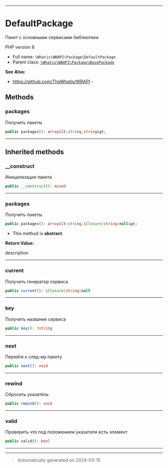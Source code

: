 ***

# DefaultPackage

Пакет с основными сервисами библиотеки

PHP version 8

* Full name: `\Whatis\WBAPI\Package\DefaultPackage`
* Parent class: [`\Whatis\WBAPI\Package\BasePackage`](./BasePackage.md)

**See Also:**

* https://github.com/TheWhatis/WBAPI - 




## Methods


### packages

Получить пакеты

```php
public packages(): array&lt;string,string&gt;
```












***


## Inherited methods


### __construct

Иницилизация пакета

```php
public __construct(): mixed
```












***

### packages

Получить пакеты

```php
public packages(): array&lt;string,\Closure|string|null&gt;
```




* This method is **abstract**.




**Return Value:**

description




***

### current

Получить генератор сервиса

```php
public current(): \Closure|string|null
```












***

### key

Получить название сервиса

```php
public key(): ?string
```












***

### next

Перейти к след-му пакету

```php
public next(): void
```












***

### rewind

Сбросить указатель

```php
public rewind(): void
```












***

### valid

Проверить что под положением
указателя есть элемент

```php
public valid(): bool
```












***


***
> Automatically generated on 2024-03-15
